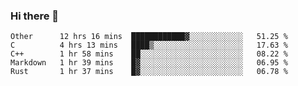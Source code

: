 ### Hi there 👋

<!--
**WShiBin/WShiBin** is a ✨ _special_ ✨ repository because its `README.md` (this file) appears on your GitHub profile.

Here are some ideas to get you started:

- 🔭 I’m currently working on ...
- 🌱 I’m currently learning ...
- 👯 I’m looking to collaborate on ...
- 🤔 I’m looking for help with ...
- 💬 Ask me about ...
- 📫 How to reach me: ...
- 😄 Pronouns: ...
- ⚡ Fun fact: ...
-->

<!--START_SECTION:waka-->
```text
Other      12 hrs 16 mins  ████████████▓░░░░░░░░░░░░   51.25 % 
C          4 hrs 13 mins   ████▒░░░░░░░░░░░░░░░░░░░░   17.63 % 
C++        1 hr 58 mins    ██░░░░░░░░░░░░░░░░░░░░░░░   08.22 % 
Markdown   1 hr 39 mins    █▓░░░░░░░░░░░░░░░░░░░░░░░   06.95 % 
Rust       1 hr 37 mins    █▓░░░░░░░░░░░░░░░░░░░░░░░   06.78 % 
```
<!--END_SECTION:waka-->
